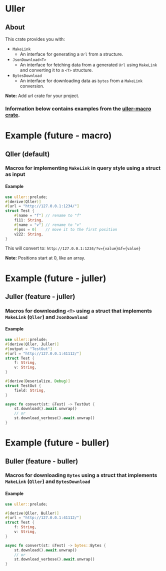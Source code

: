 # Uller

## About

This crate provides you with:

* `MakeLink`
  - An interface for generating a `Url` from a structure.
* `JsonDownload<T>`
  - An interface for fetching data from a generated `Url` using `MakeLink` and converting it to a `<T>` structure.
* `BytesDownload`
  - An interface for downloading data as `bytes` from a `MakeLink` conversion.

**Note:** Add url crate for your project.

### Information below contains examples from the [uller-macro crate](https://crates.io/crates/uller_macro).

# Example (future - macro)

## Qller (default)

### Macros for implementing `MakeLink` in query style using a struct as input

#### Example

```rust
use uller::prelude;
#[derive(Qller)]
#[url = "http://127.0.0.1:1234/"]
struct Test {
    #[name = "f"] // rename to "f"
    f111: String,
    #[name = "v"] // rename to "v"
    #[pos = 0]    // move it to the first position
    v222: String,
}
```

This will convert to: `http://127.0.0.1:1234/?v={value}&f={value}`

**Note:** Positions start at 0, like an array.

# Example (future - juller)

## Juller (feature - juller)

### Macros for downloading `<T>` using a struct that implements `MakeLink` (`Qller`) and `JsonDownload`

#### Example

```rust
use uller::prelude;
#[derive(Qller, Juller)]
#[output = "TestOut"]
#[url = "http://127.0.0.1:41112/"]
struct Test {
    f: String,
    v: String,
}

#[derive(Deserialize, Debug)]
struct TestOut {
    field: String,
}

async fn convert(st: &Test) -> TestOut {
    st.download().await.unwrap()
    // or
    st.download_verbose().await.unwrap()
}
```

# Example (future - buller)

## Buller (feature - buller)

### Macros for downloading `Bytes` using a struct that implements `MakeLink` (`Qller`) and `BytesDownload`

#### Example

```rust
use uller::prelude;

#[derive(Qller, Buller)]
#[url = "http://127.0.0.1:41112/"]
struct Test {
    f: String,
    v: String,
}

async fn convert(st: &Test) -> bytes::Bytes {
    st.download().await.unwrap()
    // or
    st.download_verbose().await.unwrap()
}
```
